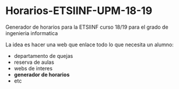 # Horarios-ETSIINF-UPM-18-19
Generador de horarios para la ETSIINF curso 18/19 para el grado de ingenieria informatica

La idea es hacer una web que enlace todo lo que necesita un alumno:
- departamento de quejas
- reserva de aulas
- webs de interes
- **generador de horarios**
- etc
